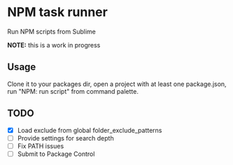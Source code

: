 # NPM task runner

Run NPM scripts from Sublime

**NOTE:** this is a work in progress

## Usage

Clone it to your packages dir, open a project with at least one package.json, run "NPM: run script" from command palette.

## TODO

- [x] Load exclude from global folder_exclude_patterns
- [ ] Provide settings for search depth
- [ ] Fix PATH issues
- [ ] Submit to Package Control

